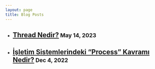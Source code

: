 ```yaml
---
layout: page
title: Blog Posts
---
```


<ul>
  <li>
    <h2><a href="https://medium.com/@beyzaaydogan/thread-nedir-f7ec09dc6e0c">Thread Nedir?</a><small> May 14, 2023</small></h2>
  </li>
  <li>
    <h2><a
        href="https://medium.com/@beyzaaydogan/i%CC%87%C5%9Fletim-sistemlerindeki-process-kavram%C4%B1-nedir-79ec549cd971">
        İşletim Sistemlerindeki “Process” Kavramı Nedir?</a><small> Dec 4, 2022 </small></h2>
  </li>
</ul>
